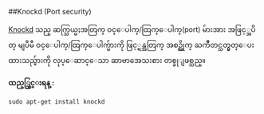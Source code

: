 ##Knockd (Port security)

[Knockd](http://www.zeroflux.org/projects/knock) သည္ ဆက္သြယ္မႈအတြက္ ဝင္ေပါက္/ထြက္ေပါက္(port) မ်ားအား အဖြင့္အပိတ္ မျပဳမီ ဝင္ေပါက္/ထြက္ေပါက္မ်ားကို ဖြင့္ရန္အတြက္ အစဥ္လိုက္ ႀကိဳတင္သတ္မွတ္ေပးထားသည္မ်ားကို လုပ္ေဆာင္ေသာ ဆာဗာအေသးစား တစ္ခုျဖစ္သည္။

**ထည့္သြင္းရန္ :**

	sudo apt-get install knockd
